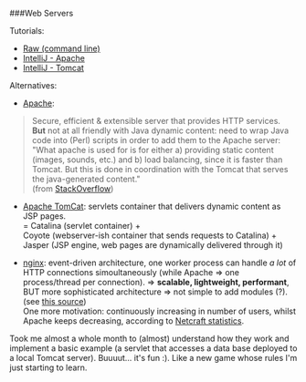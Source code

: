 ###Web Servers

Tutorials:
  * [Raw (command line)](https://www.ntu.edu.sg/home/ehchua/programming/howto/Tomcat_HowTo.html)
  * [IntelliJ - Apache](https://www.jetbrains.com/help/idea/2016.2/creating-a-local-server-configuration.html)
  * [IntelliJ - Tomcat](https://www.jetbrains.com/help/idea/2016.2/creating-and-running-your-first-web-application.html)

Alternatives:
  * [Apache](https://httpd.apache.org/): 
  > Secure, efficient & extensible server that provides HTTP services.  
**But** not at all friendly with Java dynamic content: need to wrap Java code into (Perl) scripts in order to add them to the Apache server:
  > "What apache is used for is for either a) providing static content (images, sounds, etc.) and b) load balancing, since it is faster than Tomcat. But this is done in coordination with the Tomcat that serves the java-generated content."  
(from [StackOverflow](http://stackoverflow.com/questions/17034862/how-can-i-run-a-java-app-on-apache-2-2-without-tomcat))

  * [Apache TomCat](https://tomcat.apache.org/tomcat-3.2-doc/tomcat-apache-howto.html): servlets container that delivers dynamic content as JSP pages.  
  = Catalina (servlet container) +   
  Coyote (webserver-ish container that sends requests to Catalina) +  
  Jasper (JSP engine, web pages are dynamically delivered through it)  

  * [nginx](https://en.wikipedia.org/wiki/Nginx): event-driven architecture, one worker process can handle *a lot* of HTTP connections simoultaneously (while Apache => one process/thread per connection). => **scalable, lightweight, performant**, BUT more sophisticated architecture => not simple to add modules (?). (see [this source](https://www.nginx.com/blog/nginx-vs-apache-our-view/))  
  One more motivation: continuously increasing in number of users, whilst Apache keeps decreasing, according to [Netcraft statistics](https://news.netcraft.com/archives/2016/10/21/october-2016-web-server-survey.html).  


Took me almost a whole month to (almost) understand how they work and implement a basic example (a servlet that accesses a data base deployed to a local Tomcat server). Buuuut... it's fun :). Like a new game whose rules I'm just starting to learn.  
